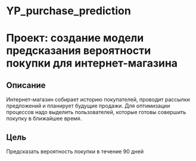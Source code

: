 # YP_purchase_prediction
# Проект: создание модели предсказания вероятности покупки для интернет-магазина
## Описание
Интернет-магазин собирает историю покупателей, проводит рассылки предложений и
планирует будущие продажи. Для оптимизации процессов надо выделить пользователей,
которые готовы совершить покупку в ближайшее время.
## Цель
Предсказать вероятность покупки в течение 90 дней

